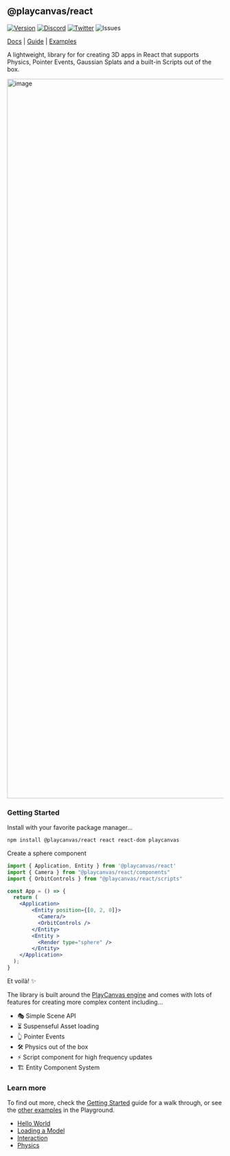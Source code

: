 ## @playcanvas/react
[![Version](https://img.shields.io/npm/v/@playcanvas/react?style=flat&colorA=333333&colorB=444444)](https://www.npmjs.com/package/@playcanvas/react)
[![Discord](https://img.shields.io/discord/740090768164651008?style=flat&olorA=333333&colorB=444444&label=discord&logo=discord&logoColor=ffffff)](https://discord.com/channels/408617316415307776/408617316415307778)
[![Twitter](https://img.shields.io/twitter/follow/playcanvas?label=%40playcanvas&style=flat&colorA=333333&colorB=333333&logo=x&logoColor=ffffff)](https://x.com/playcanvas)
![Issues](https://img.shields.io/github/issues/playcanvas/react?style=flat&colorA=333333&colorB=444444)

[Docs](https://playcanvas-react.vercel.app) | [Guide](http://localhost:3001/docs/guide/getting-started) | [Examples](http://localhost:3001/examples/)

A lightweight, library for for creating 3D apps in React that supports Physics, Pointer Events, Gaussian Splats and a built-in Scripts out of the box.

<img width="1673" alt="image" src="https://github.com/user-attachments/assets/92053462-f39e-4f6d-94fc-b34e7b9ea266" />

### Getting Started

Install with your favorite package manager...

```bash
npm install @playcanvas/react react react-dom playcanvas
```
Create a sphere component

```jsx
import { Application, Entity } from '@playcanvas/react'
import { Camera } from "@playcanvas/react/components"
import { OrbitControls } from "@playcanvas/react/scripts"

const App = () => {
  return (
    <Application>
        <Entity position={[0, 2, 0]}>
          <Camera/>
          <OrbitControls />
        </Entity>
        <Entity >
          <Render type="sphere" />
        </Entity>
    </Application>
  );
}
```

Et voilà! ✨

The library is built around the [PlayCanvas engine](https://github.com/playcanvas/engine) and comes with lots of features for creating more complex content including...

- 🎭 Simple Scene API
- ⏳ Suspenseful Asset loading
- ️👆 Pointer Events
- 🛠️ Physics out of the box
- ⚡ Script component for high frequency updates
- 🏗️ Entity Component System

### Learn more

To find out more, check the [Getting Started](https://playcanvas-react.vercel.app/docs/guide/getting-started) guide for a walk through, or see the [other examples](https://playcanvas-react.vercel.app/examples/) in the Playground.

- [Hello World](http://localhost:3001/examples/hello-world)
- [Loading a Model](http://localhost:3001/examples/load-a-3D-model)
- [Interaction](http://localhost:3001/examples/pointer-events)
- [Physics](http://localhost:3001/examples/physics)





